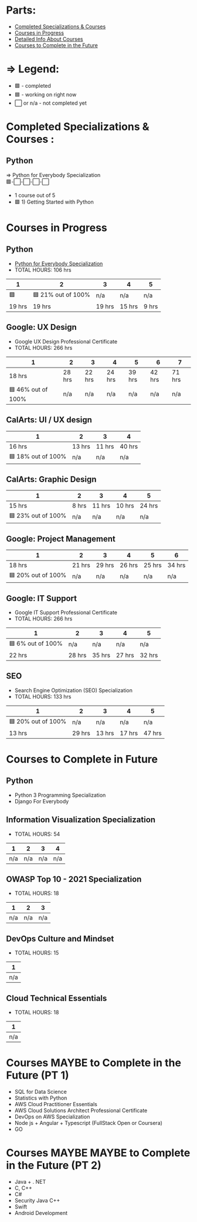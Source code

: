 # Parts: 
* [Completed Specializations & Courses](#completed-specializations--courses)
* [Courses in Progress](#courses-in-progress)
* [Detailed Info About Courses](#detailed-data-about-courses)
* [Courses to Complete in the Future](#courses-maybe-to-complete-in-the-future-pt-1)

# => Legend:
* 🟩 - completed
* 🟦 - working on right now
* ⬜ or n/a - not completed yet

# Completed Specializations & Courses :
## Python
=> Python for Everybody Specialization <br />
🟩-⬜-⬜-⬜-⬜  <br />
* 1 course out of 5
* 🟩 1) Getting Started with Python


# Courses in Progress

## Python
* [Python for Everybody Specialization](#python-for-everybody-specialization)
* TOTAL HOURS: 106 hrs <br />

| 1  | 2  | 3  | 4  |  5 |
|---|---|---|---|---|
| 🟩 | 🟦 21% out of 100%  | n/a  | n/a  | n/a  | 
| 19 hrs | 19 hrs  | 19 hrs  | 15 hrs  | 9 hrs  | 

## Google: UX Design
* Google UX Design Professional Certificate
* TOTAL HOURS: 266 hrs <br />

| 1  | 2  | 3  | 4  |  5 | 6 | 7 |
|---|---|---|---|---|---|---|
| 18 hrs | 28 hrs  | 22 hrs  | 24 hrs  | 39 hrs  | 42 hrs | 71 hrs |
|🟦 46% out of 100%|n/a|n/a|n/a|n/a|n/a|n/a|

## CalArts: UI / UX design
| 1  | 2  | 3  | 4  | 
|---|---|---|---|
| 16 hrs | 13 hrs  | 11 hrs  | 40 hrs  | 
|🟦 18% out of 100%|n/a|n/a|n/a|


## CalArts: Graphic Design
| 1  | 2  | 3  | 4  |  5 |
|---|---|---|---|---|
| 15 hrs | 8 hrs  | 11 hrs  | 10 hrs  | 24 hrs  | 
|🟦 23% out of 100%|n/a|n/a|n/a|n/a|

## Google: Project Management
| 1  | 2  | 3  | 4  |  5 | 6 |
|---|---|---|---|---|---|
| 18 hrs | 21 hrs  | 29 hrs  | 26 hrs  | 25 hrs  | 34 hrs |
|🟦 20% out of 100%|n/a|n/a|n/a|n/a|n/a|


## Google: IT Support
* Google IT Support Professional Certificate
* TOTAL HOURS: 266 hrs <br />

| 1  | 2  | 3  | 4  |  5 |
|---|---|---|---|---|
| 🟦 6% out of 100% | n/a  | n/a  | n/a  | n/a  | 
| 22 hrs | 28 hrs  | 35 hrs  | 27 hrs  | 32 hrs  | 

## SEO
* Search Engine Optimization (SEO) Specialization 
* TOTAL HOURS: 133 hrs <br />

| 1  | 2  | 3  | 4  |  5 |
|---|---|---|---|---|
| 🟦 20% out of 100% | n/a  | n/a  | n/a  | n/a  | 
| 13 hrs | 29 hrs  | 13 hrs  | 17 hrs  | 47 hrs  | 

# Courses to Complete in Future
## Python

* Python 3 Programming Specialization 
* Django For Everybody

## Information Visualization Specialization
* TOTAL HOURS: 54 <br />

| 1  | 2  | 3  | 4  | 
|---|---|---|---|
| n/a | n/a  | n/a  | n/a  | 

## OWASP Top 10 - 2021 Specialization
* TOTAL HOURS: 18 <br />

| 1  | 2  | 3  | 
|---|---|---|
| n/a | n/a  | n/a  | 

## DevOps Culture and Mindset
* TOTAL HOURS: 15 <br />

| 1  |  
|---|
| n/a | 

## Cloud Technical Essentials
* TOTAL HOURS: 18 <br />

| 1  |  
|---|
| n/a | 


# Courses MAYBE to Complete in the Future (PT 1)
* SQL for Data Science
* Statistics with Python
* AWS Cloud Practitioner Essentials
* AWS Cloud Solutions Architect Professional Certificate
* DevOps on AWS Specialization
* Node js + Angular + Typescript (FullStack Open or Coursera)
* GO
# Courses MAYBE MAYBE to Complete in the Future (PT 2)
* Java + . NET
* C, C++
* C#
* Security Java C++
* Swift
* Android Development
